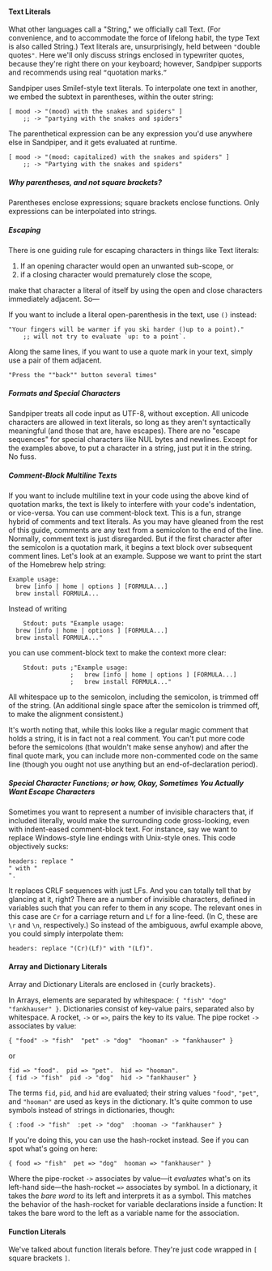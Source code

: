 #### Text Literals

What other languages call a "String," we officially call Text. (For convenience, and to accommodate the force of lifelong habit, the type Text is also called String.) Text literals are, unsurprisingly, held between `"`double quotes`"`. Here we'll only discuss strings enclosed in typewriter quotes, because they're right there on your keyboard; however, Sandpiper supports and recommends using real `“`quotation marks.`”`

Sandpiper uses Smilef-style text literals. To interpolate one text in another, we embed the subtext in parentheses, within the outer string:

    [ mood -> "(mood) with the snakes and spiders" ]
        ;; -> "partying with the snakes and spiders"

The parenthetical expression can be any expression you'd use anywhere else in Sandpiper, and it gets evaluated at runtime.

    [ mood -> "(mood: capitalized) with the snakes and spiders" ]
        ;; -> "Partying with the snakes and spiders"

##### Why parentheses, and not square brackets?

Parentheses enclose expressions; square brackets enclose functions. Only expressions can be interpolated into strings.

##### Escaping

There is one guiding rule for escaping characters in things like Text literals:

1.  If an opening character would open an unwanted sub-scope, or
2.  if a closing character would prematurely close the scope,

make that character a literal of itself by using the open and close characters immediately adjacent. So—

If you want to include a literal open-parenthesis in the text, use `()` instead:

    "Your fingers will be warmer if you ski harder ()up to a point)."
        ;; will not try to evaluate `up: to a point`.

Along the same lines, if you want to use a quote mark in your text, simply use a pair of them adjacent.

    "Press the ""back"" button several times"

##### Formats and Special Characters

Sandpiper treats all code input as UTF-8, without exception. All unicode characters are allowed in text literals, so long as they aren't syntactically meaningful (and those that are, have escapes). There are no "escape sequences" for special characters like NUL bytes and newlines. Except for the examples above, to put a character in a string, just put it in the string. No fuss.

##### Comment-Block Multiline Texts

If you want to include multiline text in your code using the above kind of quotation marks, the text is likely to interfere with your code's indentation, or vice-versa. You can use comment-block text. This is a fun, strange hybrid of comments and text literals. As you may have gleaned from the rest of this guide, comments are any text from a semicolon to the end of the line. Normally, comment text is just disregarded. But if the first character after the semicolon is a quotation mark, it begins a text block over subsequent comment lines. Let's look at an example. Suppose we want to print the start of the Homebrew help string:

    Example usage:
      brew [info | home | options ] [FORMULA...]
      brew install FORMULA...

Instead of writing

        Stdout: puts "Example usage:
      brew [info | home | options ] [FORMULA...]
      brew install FORMULA..."

you can use comment-block text to make the context more clear:

        Stdout: puts ;"Example usage:
                     ;   brew [info | home | options ] [FORMULA...]
                     ;   brew install FORMULA..."

All whitespace up to the semicolon, including the semicolon, is trimmed off of the string. (An additional single space after the semicolon is trimmed off, to make the alignment consistent.)

It's worth noting that, while this looks like a regular magic comment that holds a string, it is in fact not a real comment. You can't put more code before the semicolons (that wouldn't make sense anyhow) and after the final quote mark, you can include more non-commented code on the same line (though you ought not use anything but an end-of-declaration period).

##### Special Character Functions; or how, Okay, Sometimes You Actually Want Escape Characters

Sometimes you want to represent a number of invisible characters that, if included literally, would make the surrounding code gross-looking, even with indent-eased comment-block text. For instance, say we want to replace Windows-style line endings with Unix-style ones. This code objectively sucks:

    headers: replace "
    " with "
    ".

It replaces CRLF sequences with just LFs. And you can totally tell that by glancing at it, right? There are a number of invisible characters, defined in variables such that you can refer to them in any scope. The relevant ones in this case are `Cr` for a carriage return and `Lf` for a line-feed. (In C, these are `\r` and `\n`, respectively.) So instead of the ambiguous, awful example above, you could simply interpolate them:

    headers: replace "(Cr)(Lf)" with "(Lf)".





#### Array and Dictionary Literals

Array and Dictionary Literals are enclosed in `{`curly brackets`}`.

In Arrays, elements are separated by whitespace: `{ "fish" "dog" "fankhauser" }`. Dictionaries consist of key-value pairs, separated also by whitespace. A rocket, `->` or `=>`, pairs the key to its value. The pipe rocket `->` associates by value:

    { "food" -> "fish"  "pet" -> "dog"  "hooman" -> "fankhauser" }

or

    fid => "food".  pid => "pet".  hid => "hooman".
    { fid -> "fish"  pid -> "dog"  hid -> "fankhauser" }

The terms `fid`, `pid`, and `hid` are evaluated; their string values `"food"`, `"pet"`, and `"hooman"` are used as keys in the dictionary. It's quite common to use symbols instead of strings in dictionaries, though:

    { :food -> "fish"  :pet -> "dog"  :hooman -> "fankhauser" }

If you're doing this, you can use the hash-rocket instead. See if you can spot what's going on here:

    { food => "fish"  pet => "dog"  hooman => "fankhauser" }

Where the pipe-rocket `->` associates by value—it *evaluates* what's on its left-hand side—the hash-rocket `=>` associates by symbol. In a dictionary, it takes the *bare word* to its left and interprets it as a symbol. This matches the behavior of the hash-rocket for variable declarations inside a function: It takes the bare word to the left as a variable name for the association.



#### Function Literals

We've talked about function literals before. They're just code wrapped in `[` square brackets `]`.
